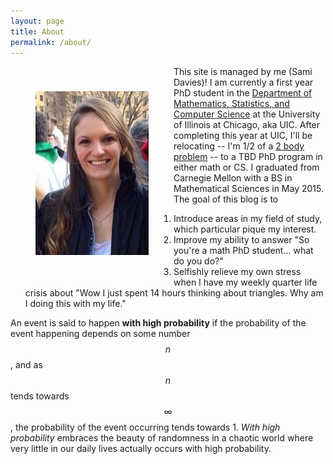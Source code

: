 ```yaml
---
layout: page
title: About
permalink: /about/
---
```


<img src="/assets/headshot2.jpg" alt="headshot2" style="float: left;margin: 40px;">

This site is managed by me (Sami Davies)! I am currently a first year PhD student in the [Department of Mathematics, Statistics, and Computer Science](http://www.math.uic.edu/) at the University of Illinois at Chicago, aka UIC. After completing this year at UIC, I'll be relocating -- I'm 1/2 of a [2 body problem](https://en.wikipedia.org/wiki/Two-body_problem_\(career\)) -- to a TBD PhD program in  either math or CS. I graduated from Carnegie Mellon with a BS in Mathematical Sciences in May 2015. The goal of this blog is to

1. Introduce areas in my field of study, which particular pique my interest.
2. Improve my ability to answer "So you're a math PhD student... what do you do?"
3. Selfishly relieve my own stress when I have my weekly quarter life crisis about "Wow I just spent 14 hours thinking about triangles. Why am I doing this with my life."

An event is said to happen **with high probability** if the probability of the event happening depends on some number $$n$$, and as $$n$$ tends towards $$\infty$$, the probability of the event occurring tends towards 1.  *With high probability* embraces the beauty of randomness in a chaotic world where very little in our daily lives actually occurs with high probability.




<!--
You can find the source code for the Jekyll new theme at:
 {% include icon-github.html username="jglovier" %}
 [jekyll-new](https://github.com/jglovier/jekyll-new)

You can find the source code for Jekyll at
{% include icon-github.html username="jekyll" %} /
[jekyll](https://github.com/jekyll/jekyll)-->
